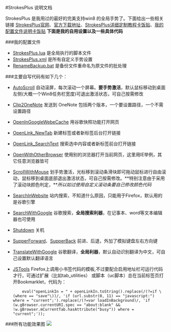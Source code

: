 #StrokesPlus 说明文档

StrokesPlus 是我用过的最好的完美支持win8 的全局手势了。下面给出一些相关链接 [StrokesPlus官网](
http://www.strokesplus.com/)、[官方下载地址](http://www.strokesplus.com/forum/forum.asp?FORUM_ID=6)、[StrokesPlus详细定制教程卡饭贴](http://bbs.kafan.cn/thread-1410275-1-1.html)、[我的配置文件说明卡饭贴](http://bbs.kafan.cn/thread-1427048-1-1.html)
**下面是我的自用设置以及一些具体代码**

###我的配置文件
+ [StrokesPlus.lua](https://github.com/defpt/StrokesPlus/blob/master/StrokesPlus.lua) 是全局执行的脚本文件
+ [StrokesPlus.xml](https://github.com/defpt/StrokesPlus/blob/master/StrokesPlus.xml) 是所有自定义手势设置
+ [RenameBackup.bat](https://github.com/defpt/StrokesPlus/blob/master/RenameBackup.bat) 是备份文件重命名为原文件的批处理

###主要自写代码有如下几个：

+ [AutoScroll](https://github.com/defpt/StrokesPlus/blob/master/AutoScroll.lua) 自动滚屏，每次滚动一个屏幕。**要手势激活**，默认鼠标移动到桌面左侧(大概一个Win8任务栏宽度)可退出激活状态，可自己按需修改
+ [Clip2OneNote](https://github.com/defpt/StrokesPlus/blob/master/Clip2OneNote) 发送到 OneNote 包括两个版本，一个要设置路径，一个不需设置路径
+ [OpenInGoogleWebeCache](https://github.com/defpt/StrokesPlus/blob/master/OpenInGoogleWebeCache.lua) 用谷歌快照功能打开网页
+ [OpenLink_NewTab](https://github.com/defpt/StrokesPlus/blob/master/OpenLink_NewTab.lua) 新建标签或者新标签后台打开链接
+ [OpenLink_SearchText](https://github.com/defpt/StrokesPlus/blob/master/OpenLink_SearchText.lua)  搜索选中内容或者新标签前台打开链接
+ [OpenWithOtherBrowser](https://github.com/defpt/StrokesPlus/blob/master/OpenWithOtherBrowser.lua) 使用别的浏览器打开当前网页，这里用IE举例，其它任意浏览器皆可
+ [ScrollWithMouse](https://github.com/defpt/StrokesPlus/blob/master/ScrollwithMouse.lua) 划手势激活，光标移到滚动条滑块即可拖动鼠标进行自由滚动，鼠标移到桌面底部退出激活状态，可自己按需修改。**特别注意由于采用了滚动块颜色判定，***所以如过使用自定义滚动条要自己修改颜色代码*
+ [SearchInWebsite](https://github.com/defpt/StrokesPlus/blob/master/Searchinwebsite.lua) 站内搜索，不知道什么原因，只能用于Firefox，默认用的是谷歌引擎
+ [SearchWithGoogle](https://github.com/defpt/StrokesPlus/blob/master/SearchWithGoogle.lua) 谷歌搜索，**全局搜索利器**，在记事本、word等文本编辑器也可使用
+ [Shutdown](https://github.com/defpt/StrokesPlus/blob/master/Shutdown.lua) 关机
+ [SupperForward](https://github.com/defpt/StrokesPlus/blob/master/SupperForward.lua)、[SupperBack](https://github.com/defpt/StrokesPlus/blob/master/SupperBack.lua) 前进、后退，外加了模拟键盘左右方向键
+ [TranslateWithGoogle](https://github.com/defpt/StrokesPlus/blob/master/TranslateWithGoogle.lua) 谷歌翻译，**全局利器**，默认自动识别翻译为中文，可自己设置默认翻译语言
+ [JSTools](https://github.com/defpt/StrokesPlus/blob/master/JSTools.lua)  Firefox上调用小书签代码的模板,不过要配合启用地址栏可运行代码才行，可通过扩展（比如tab_utilities） 或脚本（uc脚本）总在当前标签页打开Bookmarklet，代码为：

          eval("openLinkIn = " + openLinkIn.toString().replace(/(?=if \(where == "save"\))/, 'if (url.substr(0, 11) == "javascript:") where = "current";').replace(/(?=var loadInBackground)/, 'if (w.gBrowser.currentURI.spec == "about:blank" && !w.gBrowser.mCurrentTab.hasAttribute("busy")) where = "current";'));
      
###所有功能效果图
![](https://github.com/defpt/StrokesPlus/blob/master/StrokesPlus.png?raw=true)